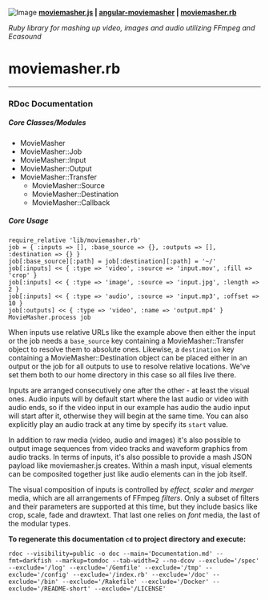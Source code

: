![Image](https://github.com/moviemasher/moviemasher.rb/raw/master/README/logo-120x60.png "MovieMasher.com") **[moviemasher.js](https://github.com/moviemasher/moviemasher.js "stands below angular-moviemasher, providing audiovisual playback handling and edit support in a web browser") | [angular-moviemasher](https://github.com/moviemasher/angular-moviemasher "sits between moviemasher.js and moviemasher.rb, providing an editing GUI and simple CMS middleware layer") | [moviemasher.rb](https://github.com/moviemasher/moviemasher.rb "sits behind angular-moviemasher, providing processor intensive video transcoding services through a simple API")**

*Ruby library for mashing up video, images and audio utilizing FFmpeg and Ecasound* 
# moviemasher.rb

---

### RDoc Documentation


##### Core Classes/Modules


- MovieMasher
- MovieMasher::Job
- MovieMasher::Input
- MovieMasher::Output
- MovieMasher::Transfer
  - MovieMasher::Source
  - MovieMasher::Destination
  - MovieMasher::Callback



##### Core Usage


	require_relative 'lib/moviemasher.rb'
	job = { :inputs => [], :base_source => {}, :outputs => [], :destination => {} }
	job[:base_source][:path] = job[:destination][:path] = '~/'
	job[:inputs] << { :type => 'video', :source => 'input.mov', :fill => 'crop' }
	job[:inputs] << { :type => 'image', :source => 'input.jpg', :length => 2 }
	job[:inputs] << { :type => 'audio', :source => 'input.mp3', :offset => 10 }
	job[:outputs] << { :type => 'video', :name => 'output.mp4' }
	MovieMasher.process job

When inputs use relative URLs like the example above then either the input or the job needs a `base_source` key containing a MovieMasher::Transfer object to resolve them to absolute ones. Likewise, a `destination` key containing a MovieMasher::Destination object can be placed either in an output or the job for all outputs to use to resolve relative locations. We've set them both to our home directory in this case so all files live there. 

Inputs are arranged consecutively one after the other - at least the visual ones. Audio inputs will by default start where the last audio or video with audio ends, so if the video input in our example has audio the audio input will start after it, otherwise they will begin at the same time. You can also explicitly play an audio track at any time by specify its `start` value. 

In addition to raw media (video, audio and images) it's also possible to output image sequences from video tracks and waveform graphics from audio tracks. In terms of inputs, it's also possible to provide a mash JSON payload like moviemasher.js creates. Within a mash input, visual elements can be composited together just like audio elements can in the job itself. 

The visual composition of inputs is controlled by *effect, scaler* and *merger* media, which are all arrangements of FFmpeg *filters*. Only a subset of filters and their parameters are supported at this time, but they include basics like crop, scale, fade and drawtext. That last one relies on *font* media, the last of the modular types. 


**To regenerate this documentation `cd` to project directory and execute:**
    
    rdoc --visibility=public -o doc --main='Documentation.md' --fmt=darkfish --markup=tomdoc --tab-width=2 --no-dcov --exclude='/spec' --exclude='/log' --exclude='/Gemfile' --exclude='/tmp' --exclude='/config' --exclude='/index.rb' --exclude='/doc' --exclude='/bin' --exclude='/Rakefile' --exclude='/Docker' --exclude='/README-short' --exclude='/LICENSE' 
